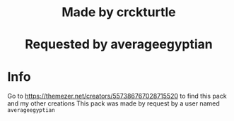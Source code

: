 <h1 align =center>Made by crckturtle</h1>

<h1 align =center>Requested by averageegyptian</h1>

# Info
Go to <https://themezer.net/creators/557386767028715520> to find this pack and my other creations
This pack was made by request by a user named ```averageegyptian```
